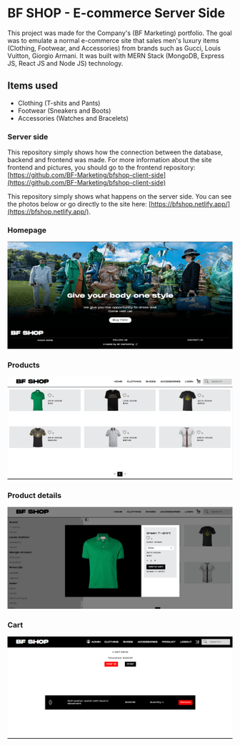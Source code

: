 # BF SHOP - E-commerce Server Side

This project was made for the Company's (BF Marketing) portfolio.
The goal was to emulate a normal e-commerce site that sales men's luxury items (Clothing, Footwear, and Accessories) from brands such as Gucci, Louis Vuitton, Giorgio Armani.
It was built with MERN Stack (MongoDB, Express JS, React JS and Node JS) technology.

## Items used

- Clothing (T-shits and Pants)
- Footwear (Sneakers and Boots)
- Accessories (Watches and Bracelets)

### Server side
This repository simply shows how the connection between the database, backend and frontend was made. For more information about the site frontend and pictures, you should go to the frontend repository: [https://github.com/BF-Marketing/bfshop-client-side](https://github.com/BF-Marketing/bfshop-client-side)

This repository simply shows what happens on the server side. You can see the photos below or go directly to the site here: [https://bfshop.netlify.app/](https://bfshop.netlify.app/).

### Homepage
![](screenshots/homepage.PNG)

### Products
![](screenshots/products.PNG)

### Product details
![](screenshots/productDetails.PNG)

### Cart
![](screenshots/cart.PNG)

